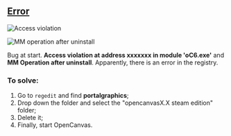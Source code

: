 ## [Error](http://steamcommunity.com/app/301610/discussions/0/616188677585787405/)

![Access violation](http://i.imgur.com/inJGGbD.png)

![MM operation after uninstall](http://i.imgur.com/NHw5CSl.png)

Bug at start. **Access violation at address xxxxxxx in module 'oC6.exe'** and **MM Operation after uninstall**. Apparently, there is an  error in the registry.

### To solve:

1. Go to ``regedit`` and find **portalgraphics**;
2. Drop down the folder and select the "opencanvasX.X steam edition" folder;
3. Delete it;
4. Finally, start OpenCanvas.
